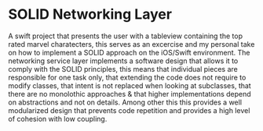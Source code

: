 # SOLID Networking Layer

A swift project that presents the user with a tableview containing the top rated marvel charatecters, this serves as an excercise and my personal take on how to implement a SOLID approach on the iOS/Swift environment. The networking service layer implements a software design that allows it to comply with the SOLID principles, this means that individual pieces are responsible for one task only, that extending the code does not require to modify classes, that intent is not replaced when looking at subclasses, that there are no monolothic approaches & that higher implementations depend on abstractions and not on details. Among other this this provides a well modularized design that prevents code repetition and provides a high level of cohesion with low coupling.
